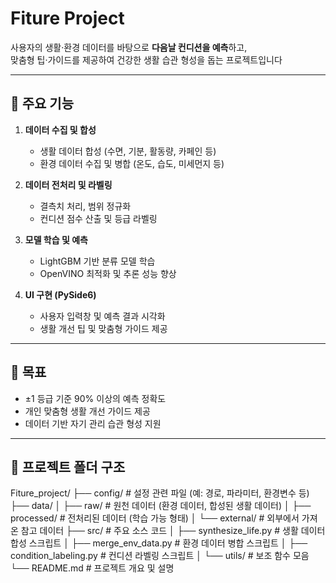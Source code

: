 # Fiture Project

사용자의 생활·환경 데이터를 바탕으로 **다음날 컨디션을 예측**하고,  
맞춤형 팁·가이드를 제공하여 건강한 생활 습관 형성을 돕는 프로젝트입니다

---

## 🚀 주요 기능
1. **데이터 수집 및 합성**  
   - 생활 데이터 합성 (수면, 기분, 활동량, 카페인 등)  
   - 환경 데이터 수집 및 병합 (온도, 습도, 미세먼지 등)

2. **데이터 전처리 및 라벨링**  
   - 결측치 처리, 범위 정규화  
   - 컨디션 점수 산출 및 등급 라벨링

3. **모델 학습 및 예측**  
   - LightGBM 기반 분류 모델 학습  
   - OpenVINO 최적화 및 추론 성능 향상

4. **UI 구현 (PySide6)**  
   - 사용자 입력창 및 예측 결과 시각화  
   - 생활 개선 팁 및 맞춤형 가이드 제공

---

## 🎯 목표
- ±1 등급 기준 90% 이상의 예측 정확도
- 개인 맞춤형 생활 개선 가이드 제공
- 데이터 기반 자기 관리 습관 형성 지원

---

## 📂 프로젝트 폴더 구조
Fiture_project/
├── config/ # 설정 관련 파일 (예: 경로, 파라미터, 환경변수 등)
├── data/
│ ├── raw/ # 원천 데이터 (환경 데이터, 합성된 생활 데이터)
│ ├── processed/ # 전처리된 데이터 (학습 가능 형태)
│ └── external/ # 외부에서 가져온 참고 데이터
├── src/ # 주요 소스 코드
│ ├── synthesize_life.py # 생활 데이터 합성 스크립트
│ ├── merge_env_data.py # 환경 데이터 병합 스크립트
│ ├── condition_labeling.py # 컨디션 라벨링 스크립트
│ └── utils/ # 보조 함수 모음
└── README.md # 프로젝트 개요 및 설명
